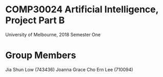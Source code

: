 # COMP30024 Artificial Intelligence, Project Part B
University of Melbourne, 2018 Semester One

# Group Members
Jia Shun Low (743436)
Joanna Grace Cho Ern Lee (710094)
